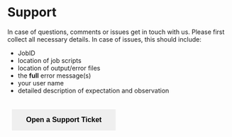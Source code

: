 <!-- ---
hide:
  - navigation
  - toc
--- -->

# Support

In case of questions, comments or issues get in touch with us.
Please first collect all necessary details. In case of issues, this should include:

* JobID
* location of job scripts
* location of output/error files
* the **full** error message(s)
* your user name
* detailed description of expectation and observation

 <!DOCTYPE html>
<html>
<head>
<style>
.button {
  border: none;
  padding: 15px 32px;
  text-align: center;
  text-decoration: none;
  display: inline-block;
  font-size: 16px;
  margin: 20px 10px;
  cursor: pointer;
}
.button:hover {
  background-color: hsla(207,100%,38%, 1);
  color: White;
}

.button1 {background-color: Blue;} /* Blue */
.button2 {background-color: hsla(207,100%,28%, 1);} /* Blue */
.button2 {color: White;} /* White /*

</style>
</head>
<body>


<button class="button button2"
onclick="window.location.href='https://serviceportal.unibe.ch/hpc';">
<b>
  Open a Support Ticket
</b>
</button>

</body>
</html>
